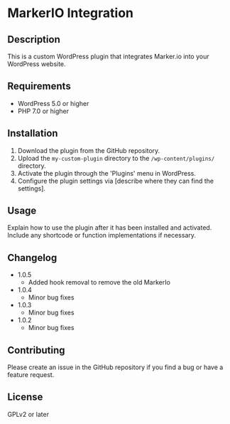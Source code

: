 # MarkerIO Integration

## Description

This is a custom WordPress plugin that integrates Marker.io into your WordPress website.

## Requirements

- WordPress 5.0 or higher
- PHP 7.0 or higher

## Installation

1. Download the plugin from the GitHub repository.
2. Upload the `my-custom-plugin` directory to the `/wp-content/plugins/` directory.
3. Activate the plugin through the 'Plugins' menu in WordPress.
4. Configure the plugin settings via [describe where they can find the settings].

## Usage

Explain how to use the plugin after it has been installed and activated. Include any shortcode or function implementations if necessary.


## Changelog
- 1.0.5
    - Added hook removal to remove the old MarkerIo
- 1.0.4
    - Minor bug fixes
- 1.0.3
    - Minor bug fixes
- 1.0.2
    - Minor bug fixes
    
## Contributing

Please create an issue in the GitHub repository if you find a bug or have a feature request.

## License

GPLv2 or later